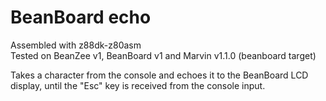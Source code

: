 # BeanBoard echo
Assembled with z88dk-z80asm  
Tested on BeanZee v1, BeanBoard v1 and Marvin v1.1.0 (beanboard target)

Takes a character from the console and echoes it to the BeanBoard LCD display, until the "Esc" key is received from the console input.
